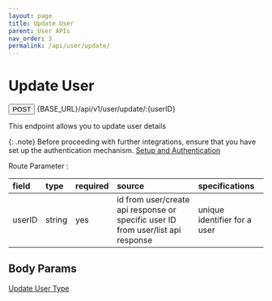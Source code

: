 ```yaml
---
layout: page
title: Update User
parent: User APIs
nav_order: 3
permalink: /api/user/update/
---
```


# Update User

<button type="button" name="button" class="btn btn-purple fs-1">POST</button>
{BASE_URL}/api/v1/user/update/:{userID}

This endpoint allows you to update user details

{: .note}
Before proceeding with further integrations, ensure that you have set up the authentication mechanism. [Setup and Authentication](/dtps.github.io/setup)

Route Parameter :

| field     | type         | required  | source                                                                           | specifications               |
|:----------|:----------   |:----------|:---------------------------------------------------------------------------------|:-----------------------------|
| userID    | string       | yes       | id from user/create api response or specific user ID from user/list api response | unique identifier for a user |

## Body Params

[Update User Type](/dtps.github.io/types/updateUser)
